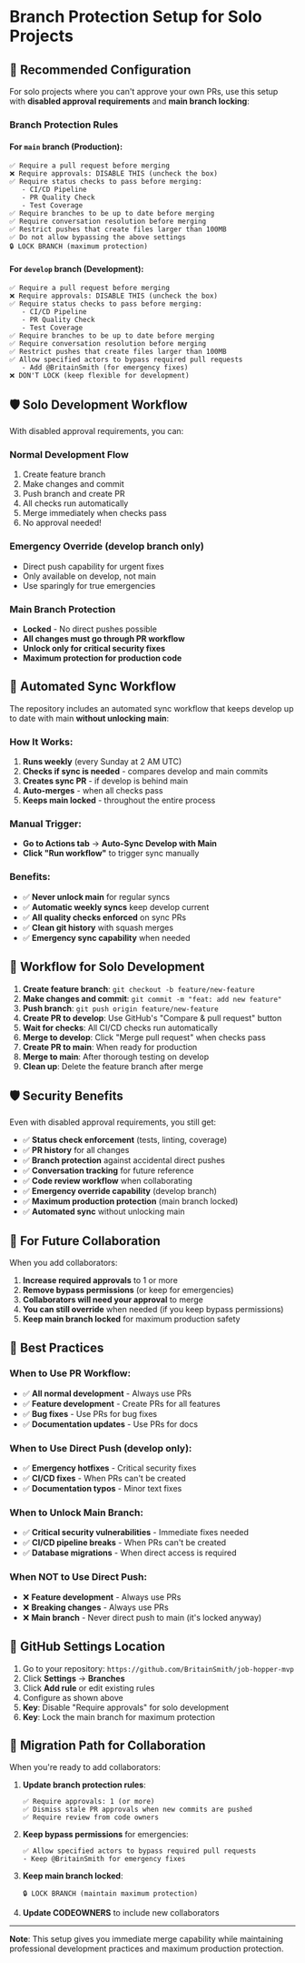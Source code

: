# Branch Protection Setup for Solo Projects

## 🎯 **Recommended Configuration**

For solo projects where you can't approve your own PRs, use this setup with **disabled approval requirements** and **main branch locking**:

### **Branch Protection Rules**

#### **For `main` branch (Production):**
```
✅ Require a pull request before merging
❌ Require approvals: DISABLE THIS (uncheck the box)
✅ Require status checks to pass before merging:
   - CI/CD Pipeline
   - PR Quality Check
   - Test Coverage
✅ Require branches to be up to date before merging
✅ Require conversation resolution before merging
✅ Restrict pushes that create files larger than 100MB
✅ Do not allow bypassing the above settings
🔒 LOCK BRANCH (maximum protection)
```

#### **For `develop` branch (Development):**
```
✅ Require a pull request before merging
❌ Require approvals: DISABLE THIS (uncheck the box)
✅ Require status checks to pass before merging:
   - CI/CD Pipeline
   - PR Quality Check
   - Test Coverage
✅ Require branches to be up to date before merging
✅ Require conversation resolution before merging
✅ Restrict pushes that create files larger than 100MB
✅ Allow specified actors to bypass required pull requests
   - Add @BritainSmith (for emergency fixes)
❌ DON'T LOCK (keep flexible for development)
```

## 🛡️ **Solo Development Workflow**

With disabled approval requirements, you can:

### **Normal Development Flow**
1. Create feature branch
2. Make changes and commit
3. Push branch and create PR
4. All checks run automatically
5. Merge immediately when checks pass
6. No approval needed!

### **Emergency Override (develop branch only)**
- Direct push capability for urgent fixes
- Only available on develop, not main
- Use sparingly for true emergencies

### **Main Branch Protection**
- **Locked** - No direct pushes possible
- **All changes must go through PR workflow**
- **Unlock only for critical security fixes**
- **Maximum protection for production code**

## 🔄 **Automated Sync Workflow**

The repository includes an automated sync workflow that keeps develop up to date with main **without unlocking main**:

### **How It Works:**
1. **Runs weekly** (every Sunday at 2 AM UTC)
2. **Checks if sync is needed** - compares develop and main commits
3. **Creates sync PR** - if develop is behind main
4. **Auto-merges** - when all checks pass
5. **Keeps main locked** - throughout the entire process

### **Manual Trigger:**
- **Go to Actions tab** → **Auto-Sync Develop with Main**
- **Click "Run workflow"** to trigger sync manually

### **Benefits:**
- ✅ **Never unlock main** for regular syncs
- ✅ **Automatic weekly syncs** keep develop current
- ✅ **All quality checks enforced** on sync PRs
- ✅ **Clean git history** with squash merges
- ✅ **Emergency sync capability** when needed

## 🔄 **Workflow for Solo Development**

1. **Create feature branch**: `git checkout -b feature/new-feature`
2. **Make changes and commit**: `git commit -m "feat: add new feature"`
3. **Push branch**: `git push origin feature/new-feature`
4. **Create PR to develop**: Use GitHub's "Compare & pull request" button
5. **Wait for checks**: All CI/CD checks run automatically
6. **Merge to develop**: Click "Merge pull request" when checks pass
7. **Create PR to main**: When ready for production
8. **Merge to main**: After thorough testing on develop
9. **Clean up**: Delete the feature branch after merge

## 🛡️ **Security Benefits**

Even with disabled approval requirements, you still get:
- ✅ **Status check enforcement** (tests, linting, coverage)
- ✅ **PR history** for all changes
- ✅ **Branch protection** against accidental direct pushes
- ✅ **Conversation tracking** for future reference
- ✅ **Code review workflow** when collaborating
- ✅ **Emergency override capability** (develop branch)
- ✅ **Maximum production protection** (main branch locked)
- ✅ **Automated sync** without unlocking main

## 🔧 **For Future Collaboration**

When you add collaborators:
1. **Increase required approvals** to 1 or more
2. **Remove bypass permissions** (or keep for emergencies)
3. **Collaborators will need your approval** to merge
4. **You can still override** when needed (if you keep bypass permissions)
5. **Keep main branch locked** for maximum production safety

## 📝 **Best Practices**

### **When to Use PR Workflow:**
- ✅ **All normal development** - Always use PRs
- ✅ **Feature development** - Create PRs for all features
- ✅ **Bug fixes** - Use PRs for bug fixes
- ✅ **Documentation updates** - Use PRs for docs

### **When to Use Direct Push (develop only):**
- ✅ **Emergency hotfixes** - Critical security fixes
- ✅ **CI/CD fixes** - When PRs can't be created
- ✅ **Documentation typos** - Minor text fixes

### **When to Unlock Main Branch:**
- ✅ **Critical security vulnerabilities** - Immediate fixes needed
- ✅ **CI/CD pipeline breaks** - When PRs can't be created
- ✅ **Database migrations** - When direct access is required

### **When NOT to Use Direct Push:**
- ❌ **Feature development** - Always use PRs
- ❌ **Breaking changes** - Always use PRs
- ❌ **Main branch** - Never direct push to main (it's locked anyway)

## 🎯 **GitHub Settings Location**

1. Go to your repository: `https://github.com/BritainSmith/job-hopper-mvp`
2. Click **Settings** → **Branches**
3. Click **Add rule** or edit existing rules
4. Configure as shown above
5. **Key**: Disable "Require approvals" for solo development
6. **Key**: Lock the main branch for maximum protection

## 🔄 **Migration Path for Collaboration**

When you're ready to add collaborators:

1. **Update branch protection rules**:
   ```
   ✅ Require approvals: 1 (or more)
   ✅ Dismiss stale PR approvals when new commits are pushed
   ✅ Require review from code owners
   ```

2. **Keep bypass permissions** for emergencies:
   ```
   ✅ Allow specified actors to bypass required pull requests
   - Keep @BritainSmith for emergency fixes
   ```

3. **Keep main branch locked**:
   ```
   🔒 LOCK BRANCH (maintain maximum protection)
   ```

4. **Update CODEOWNERS** to include new collaborators

---

**Note**: This setup gives you immediate merge capability while maintaining professional development practices and maximum production protection. 